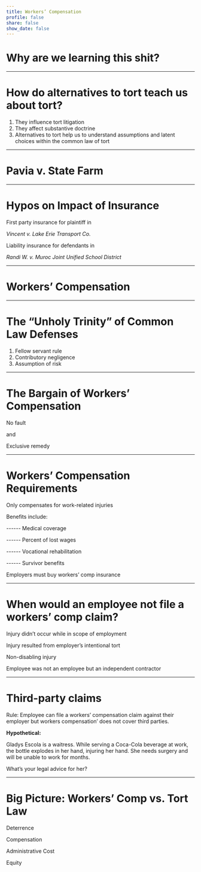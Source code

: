 ```yaml
---
title: Workers’ Compensation
profile: false
share: false
show_date: false
---
```



# Why are we learning this shit?

---

# How do alternatives to tort teach us about tort?

1. They influence tort litigation
2. They affect substantive doctrine
3. Alternatives to tort help us to understand assumptions and latent choices within the common law of tort

---

# Pavia v. State Farm

---

# Hypos on Impact of Insurance

First party insurance for plaintiff in

_Vincent v. Lake Erie Transport Co._

Liability insurance for defendants in

_Randi W. v. Muroc Joint Unified School District_


---

# Workers’ Compensation

---

# The “Unholy Trinity” of Common Law Defenses

1. Fellow servant rule
2. Contributory negligence
3. Assumption of risk

---

# The Bargain of Workers’ Compensation

No fault

and

Exclusive remedy

---

# Workers’ Compensation Requirements

Only compensates for work-related injuries

Benefits include:

------ Medical coverage

------ Percent of lost wages

------ Vocational rehabilitation

------ Survivor benefits

Employers must buy workers’ comp insurance

---

# When would an employee not file a workers’ comp claim?

Injury didn’t occur while in scope of employment

Injury resulted from employer’s intentional tort

Non-disabling injury

Employee was not an employee but an independent contractor

---

# Third-party claims

Rule: Employee can file a workers’ compensation claim against their employer but workers compensation’ does not cover third parties.

**Hypothetical:** 

Gladys Escola is a waitress. While serving a Coca-Cola beverage at work, the bottle explodes in her hand, injuring her hand. She needs surgery and will be unable to work for months.

What’s your legal advice for her?

---

# Big Picture: Workers’ Comp vs. Tort Law

Deterrence

Compensation

Administrative Cost

Equity
